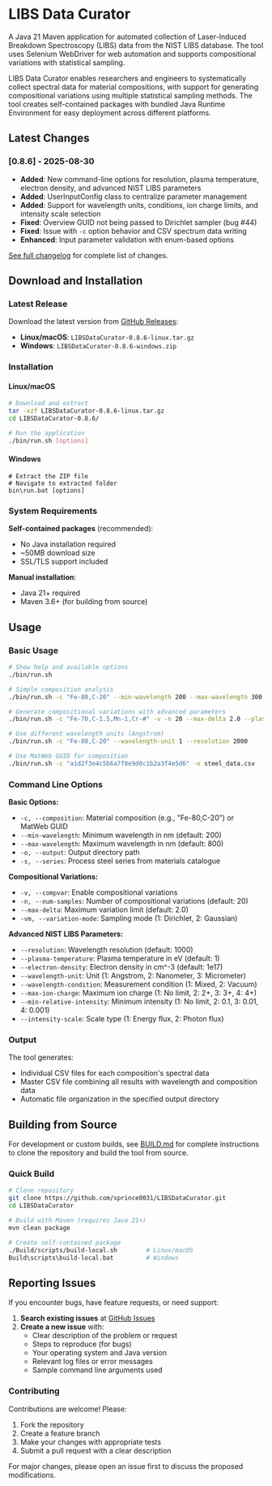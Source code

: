 # LIBS Data Curator

A Java 21 Maven application for automated collection of Laser-Induced Breakdown Spectroscopy (LIBS) data from the NIST LIBS database. The tool uses Selenium WebDriver for web automation and supports compositional variations with statistical sampling.

LIBS Data Curator enables researchers and engineers to systematically collect spectral data for material compositions, with support for generating compositional variations using multiple statistical sampling methods. The tool creates self-contained packages with bundled Java Runtime Environment for easy deployment across different platforms.

## Latest Changes

### [0.8.6] - 2025-08-30
- **Added**: New command-line options for resolution, plasma temperature, electron density, and advanced NIST LIBS parameters
- **Added**: UserInputConfig class to centralize parameter management
- **Added**: Support for wavelength units, conditions, ion charge limits, and intensity scale selection
- **Fixed**: Overview GUID not being passed to Dirichlet sampler (bug #44)
- **Fixed**: Issue with `-c` option behavior and CSV spectrum data writing
- **Enhanced**: Input parameter validation with enum-based options

[See full changelog](/docs/CHANGELOG.md) for complete list of changes.

## Download and Installation

### Latest Release

Download the latest version from [GitHub Releases](https://github.com/sprince0031/LIBSDataCurator/releases/latest):

- **Linux/macOS**: `LIBSDataCurator-0.8.6-linux.tar.gz`
- **Windows**: `LIBSDataCurator-0.8.6-windows.zip`

### Installation

#### Linux/macOS
```bash
# Download and extract
tar -xzf LIBSDataCurator-0.8.6-linux.tar.gz
cd LIBSDataCurator-0.8.6/

# Run the application
./bin/run.sh [options]
```

#### Windows
```batch
# Extract the ZIP file
# Navigate to extracted folder
bin\run.bat [options]
```

### System Requirements

**Self-contained packages** (recommended):
- No Java installation required
- ~50MB download size
- SSL/TLS support included

**Manual installation**:
- Java 21+ required
- Maven 3.6+ (for building from source)

## Usage

### Basic Usage

```bash
# Show help and available options
./bin/run.sh

# Simple composition analysis
./bin/run.sh -c "Fe-80,C-20" --min-wavelength 200 --max-wavelength 300

# Generate compositional variations with advanced parameters
./bin/run.sh -c "Fe-70,C-1.5,Mn-1,Cr-#" -v -n 20 --max-delta 2.0 --plasma-temperature 1.5 --electron-density 1e18

# Use different wavelength units (Angstrom)
./bin/run.sh -c "Fe-80,C-20" --wavelength-unit 1 --resolution 2000

# Use MatWeb GUID for composition
./bin/run.sh -c "a1d2f3e4c5b6a7f8e9d0c1b2a3f4e5d6" -o steel_data.csv
```

### Command Line Options

**Basic Options:**
- `-c, --composition`: Material composition (e.g., "Fe-80,C-20") or MatWeb GUID
- `--min-wavelength`: Minimum wavelength in nm (default: 200)
- `--max-wavelength`: Maximum wavelength in nm (default: 800)
- `-o, --output`: Output directory path
- `-s, --series`: Process steel series from materials catalogue

**Compositional Variations:**
- `-v, --compvar`: Enable compositional variations
- `-n, --num-samples`: Number of compositional variations (default: 20)
- `--max-delta`: Maximum variation limit (default: 2.0)
- `-vm, --variation-mode`: Sampling mode (1: Dirichlet, 2: Gaussian)

**Advanced NIST LIBS Parameters:**
- `--resolution`: Wavelength resolution (default: 1000)
- `--plasma-temperature`: Plasma temperature in eV (default: 1)
- `--electron-density`: Electron density in cm^-3 (default: 1e17)
- `--wavelength-unit`: Unit (1: Angstrom, 2: Nanometer, 3: Micrometer)
- `--wavelength-condition`: Measurement condition (1: Mixed, 2: Vacuum)
- `--max-ion-charge`: Maximum ion charge (1: No limit, 2: 2+, 3: 3+, 4: 4+)
- `--min-relative-intensity`: Minimum intensity (1: No limit, 2: 0.1, 3: 0.01, 4: 0.001)
- `--intensity-scale`: Scale type (1: Energy flux, 2: Photon flux)

### Output

The tool generates:
- Individual CSV files for each composition's spectral data
- Master CSV file combining all results with wavelength and composition data
- Automatic file organization in the specified output directory

## Building from Source

For development or custom builds, see [BUILD.md](/docs/BUILD.md) for complete instructions to clone the repository and build the tool from source.

### Quick Build

```bash
# Clone repository
git clone https://github.com/sprince0031/LIBSDataCurator.git
cd LIBSDataCurator

# Build with Maven (requires Java 21+)
mvn clean package

# Create self-contained package
./Build/scripts/build-local.sh        # Linux/macOS
Build\scripts\build-local.bat         # Windows
```

## Reporting Issues

If you encounter bugs, have feature requests, or need support:

1. **Search existing issues** at [GitHub Issues](https://github.com/sprince0031/LIBSDataCurator/issues)
2. **Create a new issue** with:
   - Clear description of the problem or request
   - Steps to reproduce (for bugs)
   - Your operating system and Java version
   - Relevant log files or error messages
   - Sample command line arguments used

### Contributing

Contributions are welcome! Please:
1. Fork the repository
2. Create a feature branch
3. Make your changes with appropriate tests
4. Submit a pull request with a clear description

For major changes, please open an issue first to discuss the proposed modifications.